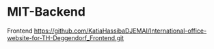 # MIT-Backend

Frontend 
https://github.com/KatiaHassibaDJEMAI/International-office-website-for-TH-Deggendorf_Frontend.git
